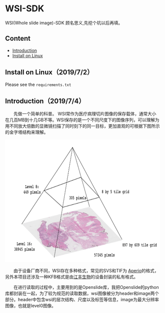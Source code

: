 # WSI-SDK
WSI(Whole slide image)-SDK 顾名思义,先挖个坑以后再填。

## Content
* [Introduction](#introduction)
* [Install on Linux](#Install_on_Linux)

## Install on Linux（2019/7/2）
Please see the `requirements.txt`

## Introduction（2019/7/4）
&#160; &#160; &#160; &#160;先做一个简单的科普。
WSI常作为医疗病理切片图像的保存载体，通常大小在几百MB到十几GB不等。WSI保存的是一个不同尺度下的图像序列，可以理解为用不同放大倍数的显微镜扫描了同时刻下的同一目标，更加直观的可根据下图所示的金字塔结构来理解。

<div align=center><img width = '600' height ='400' src ="https://github.com/caibojun/WSI-SDK/blob/master/image/svs_pyramid.png"/></div>

&#160; &#160; &#160; &#160;由于设备厂商不同，WSI存在多种格式，常见的SVS和TIF为 [Aperio](http://www.aperio.com/documents/api/Aperio_Digital_Slides_and_Third-party_data_interchange.pdf)的格式，另外本项目还涉及一种KFB格式是由[江丰生物](http://www.kfbio.cn/)的设备封装的私有格式。

&#160; &#160; &#160; &#160;在进行读取的过程中，主要用到的是Openslide库，我把Openslide的python库都封装在一起，为了较为规范的读取数据，wsi图像被分为header和image两个部分。header中包含wsi的层次结构、尺度以及标签等信息，image为最大分辨率图像，也就是level0图像。
